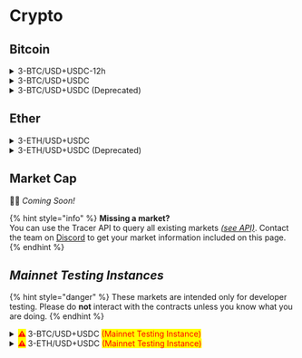 # Crypto

## Bitcoin



<details>

<summary>3-BTC/USD+USDC-12h</summary>

:link: _Open in pools.tracer.finance_

**Deployment** **Information**

* Deployment date: `2022-06-28`

**Pricing Data**

* Price feed: `BTC/USD`
* Leverage (sigmoid): `3`
* Oracle address: `0xc644E1ba225E2ab0BE407926A177dDc89101A77d` [↗](https://arbiscan.io/address/0xc644e1ba225e2ab0be407926a177ddc89101a77d)

**Settlement Asset**

* Settlement asset: `USDC`
* Settlement asset address: `0xFF970A61A04b1cA14834A43f5dE4533eBDDB5CC8` [↗](https://arbiscan.io/address/0xff970a61a04b1ca14834a43f5de4533ebddb5cc8)

**Fees**

* Mint fee: `None`
* Management fee: `2% per annum`
* Burn fee: `None`

**Pool Tokens**

* Long token
  * Symbol: `3L-BTC/USD+USDC-12h`
  * Metamask Symbol: `3L-BTC-12h`
  * Token address: `0x5f3723A56D2Bf60bD81bbd4A6D23bC66D200833d` [↗](https://arbiscan.io/address/0x5f3723A56D2Bf60bD81bbd4A6D23bC66D200833d)
  * Observations: `N/A`

<!---->

* Short token
  * Symbol: `3S-BTC/USD+USDC-12`
  * Metamask Symbol: `3S-BTC-12h`
  * Token address: `0x66B4DCd9944A32C2b0Eac79D029C3B43E9EC8510` [↗](https://arbiscan.io/address/0x66b4dcd9944a32c2b0eac79d029c3b43e9ec8510)
  * Observations: `N/A`

**Pool Information**

* Rebalance frequency: `12 hours`
* Front-running interval: `5 minutes`
* Long token staking farm: `0x3004CC46432522B0AeA30d16aF769B1727aA0c26` [↗](https://arbiscan.io/address/0x3004CC46432522B0AeA30d16aF769B1727aA0c26)
* Short token staking farm: `0x0896Fd59b574f536751c82B8Dd9fd9466af009aC` [↗](https://arbiscan.io/address/0x0896Fd59b574f536751c82B8Dd9fd9466af009aC)
* Leveraged Pool: `0x2bfb8aeE6EB2dcCd694f8eCB4C31FdeBfC22b55a` [↗](https://arbiscan.io/address/0x2bfb8aee6eb2dccd694f8ecb4c31fdebfc22b55a)
* Pool Committer: `0xB03AAc1F8F3152aEA5305BCf1C9bBd1145e3b158` [↗](https://arbiscan.io/address/0xb03aac1f8f3152aea5305bcf1c9bbd1145e3b158)

**Secondary market (Balancer)**

* Pool address: `0xC999678122cbf8A30cb72C53D4BDd72abd96AF88`[↗](https://arbitrum.balancer.fi/#/pool/0xc999678122cbf8a30cb72c53d4bdd72abd96af880001000000000000000000b4)

**Notes**

* N/A

</details>

<details>

<summary>3-BTC/USD+USDC</summary>

:link: _Open in pools.tracer.finance_

**Deployment** **Information**

* Deployment date: `2022-06-01`

**Pricing Data**

* Price feed: `BTC/USD`
* Data manipulations: `8hr SMA`
* Leverage (sigmoid): `3`
* Oracle address: `0xe72D2194046AEB0Bd60307e99fe5BC224Be5683B` [↗](https://arbiscan.io/address/0xe72D2194046AEB0Bd60307e99fe5BC224Be5683B)

**Settlement Asset**

* Settlement asset: `USDC`
* Settlement asset address: `0xFF970A61A04b1cA14834A43f5dE4533eBDDB5CC8` [↗](https://arbiscan.io/address/0xff970a61a04b1ca14834a43f5de4533ebddb5cc8)

**Fees**

* Mint fee: `None`
* Management fee: `2% per annum`
* Burn fee: `None`

**Pool Tokens**

* Long token
  * Symbol: `3L-BTC/USD+USDC`
  * Metamask Symbol: `3L-BTC+USDC`
  * Token address: `0xAC278Be0b5AD810EE3DCF79dd2933C33cc234258` [↗](https://arbiscan.io/address/0xAC278Be0b5AD810EE3DCF79dd2933C33cc234258)
  * Observations: `N/A`

<!---->

* Short token
  * Symbol: `3S-BTC/USD+USDC`
  * Metamask Symbol: `3S-BTC+USDC`
  * Token address: `0x6e5f70E345b4aFd271491290e026dd3d34CBb9f2` [↗](https://arbiscan.io/address/0x6e5f70E345b4aFd271491290e026dd3d34CBb9f2)
  * Observations: `N/A`

**Pool Information**

* Rebalance frequency: `1 hour`
* Front-running interval: `8 hours`
* Long token staking farm: `0x04Ff29F8F379B2AA7d79BA66Ce76649334D83e48` [↗](https://arbiscan.io/address/0x04Ff29F8F379B2AA7d79BA66Ce76649334D83e48)
* Short token staking farm: `0x16c457fC0F5d5981574ED2BaeD81c625BD91b633` [↗](https://arbiscan.io/address/0x16c457fC0F5d5981574ED2BaeD81c625BD91b633)
* Leveraged Pool: `0x3aca4F1B1791D00eBBAE01d65E9739c9C886F33C` [↗](https://arbiscan.io/address/0x3aca4F1B1791D00eBBAE01d65E9739c9C886F33C)
* Pool Committer: `0xF52A27DE6777a943f3EE19B7804F54c67BF64f72` [↗](https://arbiscan.io/address/0xF52A27DE6777a943f3EE19B7804F54c67BF64f72)

**Secondary market (Balancer)**

* Pool address: `0x045c5480131EeF51AA1a74F34e62e7DE23136f24`[↗](https://arbitrum.balancer.fi/#/pool/0x045c5480131eef51aa1a74f34e62e7de23136f2400010000000000000000009a)

**Notes**

* N/A

</details>

<details>

<summary>3-BTC/USD+USDC (Deprecated)</summary>

:link: _Open in pools.tracer.finance_

**Deployment** **Information**

* Deployment date: `2022-05-18`

**Pricing Data**

* Price feed: `BTC/USD`
* Data manipulations: `8hr SMA`
* Leverage (sigmoid): `3`
* Oracle address: `0x307cA2a840ba96D3a0D8ac3398Bff695491DCe0B` [↗](https://arbiscan.io/address/0x307cA2a840ba96D3a0D8ac3398Bff695491DCe0B)

**Settlement Asset**

* Settlement asset: `USDC`
* Settlement asset address: `0xFF970A61A04b1cA14834A43f5dE4533eBDDB5CC8` [↗](https://arbiscan.io/address/0xff970a61a04b1ca14834a43f5de4533ebddb5cc8)

**Fees**

* Mint fee: `1%`
* Management fee: `1% per annum`
* Burn fee: `None`

**Pool Tokens**

* Long token
  * Symbol: `3L-BTC/USD+USDC`
  * Metamask Symbol: `3L-BTC+USDC`
  * Token address: `0x2Dc6B0D6580f3E2d6107D41A6ada0d8c6c605F88` [↗](https://arbiscan.io/address/0x2Dc6B0D6580f3E2d6107D41A6ada0d8c6c605F88)
  * Observations: `N/A`

<!---->

* Short token
  * Symbol: `3S-BTC/USD+USDC`
  * Metamask Symbol: `3S-BTC+USDC`
  * Token address: `0x00F70af6D1148E3127DB138ce633895e5eF6Bdb2` [↗](https://arbiscan.io/address/0x00F70af6D1148E3127DB138ce633895e5eF6Bdb2)
  * Observations: `N/A`

**Pool Information**

* Rebalance frequency: `1 hour`
* Front-running interval: `8 hours`
* Long token staking farm: `0xcD8c0662cf72512857e98646b5C8363782c137A7` [↗](https://arbiscan.io/address/0xcd8c0662cf72512857e98646b5c8363782c137a7)
* Short token staking farm: `0x046B21659C445f43f2c621c874F79868dC6FA159` [↗](https://arbiscan.io/address/0x046B21659C445f43f2c621c874F79868dC6FA159)
* Leveraged Pool: `0x6D3Fb4AA7ddCa8CBc88F7BA94B36ba83fF6bA234` [↗](https://arbiscan.io/address/0x6D3Fb4AA7ddCa8CBc88F7BA94B36ba83fF6bA234)
* Pool Committer: `0xfA8C3b3DF1276e108002F912f1b065cF5Fdd5Bab` [↗](https://arbiscan.io/address/0xfA8C3b3DF1276e108002F912f1b065cF5Fdd5Bab)

**Secondary market (Balancer)**

* Pool address: `0x0d9fEC3a621387A3ceC87DA24c4aeC7cA261C856` [↗](https://arbitrum.balancer.fi/#/pool/0x0d9fec3a621387a3cec87da24c4aec7ca261c856000100000000000000000089)

**Notes**

* N/A

</details>

## Ether

<details>

<summary>3-ETH/USD+USDC</summary>

:link: _Open in pools.tracer.finance_

**Deployment** **Information**

* Deployment date: `2022-06-01`

**Pricing Data**

* Price feed: `ETH/USD`
* Data manipulations: `8hr SMA`
* Leverage (sigmoid): `3`
* Oracle address: `0xfE7d097f8F752C83D6C9a0414D611e1c958780cB` [↗](https://arbiscan.io/address/0xfE7d097f8F752C83D6C9a0414D611e1c958780cB)

**Settlement Asset**

* Settlement asset: `USDC`
* Settlement asset address: `0xFF970A61A04b1cA14834A43f5dE4533eBDDB5CC8` [↗](https://arbiscan.io/address/0xff970a61a04b1ca14834a43f5de4533ebddb5cc8)

**Fees**

* Mint fee: `None`
* Management fee: `2% per annum`
* Burn fee: `None`

**Pool Tokens**

* Long token
  * Symbol: `3L-ETH/USD+USDC`
  * Metamask Symbol: `3L-ETH+USDC`
  * Token address: `0x4d00c6dD5D5299082a1062C9B480af2FC698f6Eb` [↗](https://arbiscan.io/address/0x4d00c6dD5D5299082a1062C9B480af2FC698f6Eb)
  * Observations: `N/A`

<!---->

* Short token
  * Symbol: `3S-ETH/USD+USDC`
  * Metamask Symbol: `3S-ETH+USDC`
  * Token address: `0x7fF6132ef2Abf89B6eC509947eB2c1ee9Da29F26` [↗](https://arbiscan.io/address/0x7fF6132ef2Abf89B6eC509947eB2c1ee9Da29F26)
  * Observations: `N/A`

**Pool Information**

* Rebalance frequency: `1 hour`
* Front-running interval: `8 hours`
* Long token staking farm: `0x111278bf2CC2Fd862183CF34896c60DbbEA0706F` [↗](https://arbiscan.io/address/0x111278bf2CC2Fd862183CF34896c60DbbEA0706F)
* Short token staking farm: `0x489dA242a948d1978673FEF8836740c11732eC0B` [↗](https://arbiscan.io/address/0x489dA242a948d1978673FEF8836740c11732eC0B)
* Leveraged Pool: `0x8F4af5A3b58EA60e66690f30335Ed8586E46AcEb` [↗](https://arbiscan.io/address/0x8F4af5A3b58EA60e66690f30335Ed8586E46AcEb)
* Pool Committer: `0xC2940691CE97DDb85f78BB2526495e579Aba5798` [↗](https://arbiscan.io/address/0xC2940691CE97DDb85f78BB2526495e579Aba5798)

**Secondary market (Balancer)**

* Pool address: `0x59B7867F6B127070378feeb328e2Ffe6AAb67525`[↗](https://arbitrum.balancer.fi/#/pool/0x59b7867f6b127070378feeb328e2ffe6aab6752500010000000000000000009b)

**Notes**

* N/A

</details>

<details>

<summary>3-ETH/USD+USDC (Deprecated)</summary>

:link: _Open in pools.tracer.finance_

**Deployment** **Information**

* Deployment date: `2022-05-18`

**Pricing Data**

* Price feed: `ETH/USD`
* Data manipulations: `8hr SMA`
* Leverage (sigmoid): `3`
* Oracle address: `0x2456D80579a5A6dFEda70F05D46A67096372Ce2B` [↗](https://arbiscan.io/address/0x2456D80579a5A6dFEda70F05D46A67096372Ce2B)

**Settlement Asset**

* Settlement asset: `USDC`
* Settlement asset address: `0xFF970A61A04b1cA14834A43f5dE4533eBDDB5CC8` [↗](https://arbiscan.io/address/0xff970a61a04b1ca14834a43f5de4533ebddb5cc8)

**Fees**

* Mint fee: `1%`
* Management fee: `1% per annum`
* Burn fee: `None`

**Pool Tokens**

* Long token
  * Symbol: `3L-ETH/USD+USDC`
  * Metamask Symbol: `3L-ETH+USDC`
  * Token address: `0x44822C092C5ece611830DC0e1B86E80645749ae8` [↗](https://arbiscan.io/address/0x44822C092C5ece611830DC0e1B86E80645749ae8)
  * Observations: `N/A`

<!---->

* Short token
  * Symbol: `3S-ETH/USD+USDC`
  * Metamask Symbol: `3S-ETH+USDC`
  * Token address: `0x466598c279C2e2B7c7f2cd591Ac539720A205582` [↗](https://arbiscan.io/address/0x466598c279C2e2B7c7f2cd591Ac539720A205582)
  * Observations: `N/A`

**Pool Information**

* Rebalance frequency: `1 hour`
* Front-running interval: `8 hours`
* Long token staking farm: `0xC21159bF0252A37b0c281DF2D9B723120cAa86c7` [↗](https://arbiscan.io/address/0xC21159bF0252A37b0c281DF2D9B723120cAa86c7)
* Short token staking farm: `0x224949832f3dbf9a365D9bA3ec504727a103E96E` [↗](https://arbiscan.io/address/0x224949832f3dbf9a365D9bA3ec504727a103E96E)
* Leveraged Pool: `0x3C16b9efE5E4Fc0ec3963F17c64a3dcBF7269207` [↗](https://arbiscan.io/address/0x3c16b9efe5e4fc0ec3963f17c64a3dcbf7269207)
* Pool Committer: `0x1d859E3F9d65300164A5C43Bcc0B5477a95D2c96` [↗](https://arbiscan.io/address/0x1d859E3F9d65300164A5C43Bcc0B5477a95D2c96)

**Secondary market (Balancer)**

* Pool address: `0x14D162E10eCCe3935c1F64cd49faB28b3cC2B527` [↗](https://arbitrum.balancer.fi/#/pool/0x14d162e10ecce3935c1f64cd49fab28b3cc2b527000100000000000000000088)

**Notes**

* N/A

</details>

## Market Cap

👷‍♀️ _Coming Soon!_

{% hint style="info" %}
**Missing a market?**\
You can use the Tracer API to query all existing markets [_(see API)_](https://api.tracer.finance/docs/#/). Contact the team on [Discord](https://discord.gg/TracerDAO) to get your market information included on this page.
{% endhint %}

## _Mainnet Testing Instances_

{% hint style="danger" %}
These markets are intended only for developer testing. Please do **not** interact with the contracts unless you know what you are doing.
{% endhint %}

<details>

<summary><mark style="color:red;"><strong>⚠</strong></mark><strong> </strong> 3-BTC/USD+USDC <mark style="color:red;">(Mainnet Testing Instance)</mark></summary>

<mark style="background-color:orange;">**⚠️ THIS IS A MAINNET TESTING INSTANCE - PLEASE DO NOT DEPOSIT TO THE CONTRACTS UNLESS YOU KNOW WHAT YOU ARE DOING ⚠️**</mark>

_Mainnet Testing Instances are provided for testing purposes only and are deployed from a Testing Factory instance. They do not show up on Tracer interfaces and should not be used to deploy any markets intended for use._

**Deployment** **Information**

* Deployment date: `2022-05-16`

**Pricing Data**

* Price feed: `BTC/USD`
* Data manipulations: `8hr SMA`
* Leverage (sigmoid): `3`

**Settlement Asset**

* Settlement asset: `USDC`

**Fees**

* Mint fee: `1%`
* Management fee: `1% per annum`
* Burn fee: `None`

**Pool Tokens**

* Long token
  * Symbol: `3L-BTC/USD+USDC`
  * Metamask Symbol: `3L-BTC+USDC`
  * Token address: `0x17F99f2D5d7dC6957A0C18bfa49FBCf858199127` [↗](https://arbiscan.io/address/0x17f99f2d5d7dc6957a0c18bfa49fbcf858199127)
  * Observations: `N/A`

<!---->

* Short token
  * Symbol: `3S-BTC/USD+USDC`
  * Metamask Symbol: `3S-BTC+USDC`
  * Token address: `0x02f9742f7CA51891d440084208c8e969D55b94A2` [↗](https://arbiscan.io/address/0x02f9742f7CA51891d440084208c8e969D55b94A2)
  * Observations: `N/A`

**Pool Information**

* Rebalance frequency: `1 hour`
* Front-running interval: `8 hours`
* Long token staking farm: `0xE211c6a34a6b04Df2D5fBCf3E66Fd57b9eD76e0d` [↗](https://arbiscan.io/address/0xe211c6a34a6b04df2d5fbcf3e66fd57b9ed76e0d)
* Short token staking farm: `0x50041Fe576cEC7502eA97cE33627856299011Eb1` [↗](https://arbiscan.io/address/0x50041Fe576cEC7502eA97cE33627856299011Eb1)
* Leveraged Pool: `0xcf79A7Cff04C0c062E2AD8de406321737ec86Ed9` [↗](https://arbiscan.io/address/0xcf79A7Cff04C0c062E2AD8de406321737ec86Ed9)

**Secondary market (Balancer)**

* Pool address: `0x3fF51DE6D96d4A88182b7006b8E8d9DB7D43931c` [↗](https://arbitrum.balancer.fi/#/pool/0x3ff51de6d96d4a88182b7006b8e8d9db7d43931c000100000000000000000085)

**Notes**

* N/A

</details>

<details>

<summary><mark style="color:red;"><strong>⚠</strong></mark><strong> </strong> 3-ETH/USD+USDC <mark style="color:red;">(Mainnet Testing Instance)</mark></summary>

<mark style="background-color:orange;">**⚠️ THIS IS A MAINNET TESTING INSTANCE - PLEASE DO NOT DEPOSIT TO THE CONTRACTS UNLESS YOU KNOW WHAT YOU ARE DOING ⚠️**</mark>

_Mainnet Testing Instances are provided for testing purposes only and are deployed from a Testing Factory instance. They do not show up on Tracer interfaces and should not be used to deploy any markets intended for use. Contractually the testing instance functions exactly like the primary instance and can be used to test integrations with protocols that do not have testnet instances (e.g. Balancer) or to validate parameters and other design choices on Mainnet before full launch._

**Deployment** **Information**

* Deployment date: `2022-05-16`

**Pricing Data**

* Price feed: `ETH/USD`
* Data manipulations: `8hr SMA`
* Leverage (sigmoid): `3`

**Settlement Asset**

* Settlement asset: `USDC`

**Fees**

* Mint fee: `1%`
* Management fee: `1% per annum`
* Burn fee: `None`

**Pool Tokens**

* Long token
  * Symbol: `3L-ETH/USD+USDC`
  * Metamask Symbol: `3L-ETH+USDC`
  * Token address: `0x989132f596Ff5F79fe3e52bbDdadACde6438bF06` [↗](https://arbiscan.io/address/0x989132f596Ff5F79fe3e52bbDdadACde6438bF06)
  * Observations: `N/A`

<!---->

* Short token
  * Symbol: `3S-ETH/USD+USDC`
  * Metamask Symbol: `3S-ETH+USDC`
  * Token address: `0xe0258E0b32cD3840ef29789bcDA9C2BF996e2A40` [↗](https://arbiscan.io/address/0xe0258E0b32cD3840ef29789bcDA9C2BF996e2A40)
  * Observations: `N/A`

**Pool Information**

* Rebalance frequency: `1 hour`
* Front-running interval: `8 hours`
* Long token staking farm: `0xbF3E2DbBF663b09EDCe8b774334fc408559846d0` [↗](https://arbiscan.io/address/0xbF3E2DbBF663b09EDCe8b774334fc408559846d0)
* Short token staking farm: `0xf7824Fce8C155e74E87e9575c7084D0380B55BaF` [↗](https://arbiscan.io/address/0xf7824Fce8C155e74E87e9575c7084D0380B55BaF)
* Leveraged Pool: `0x299bEc969417567cE31127aD7d670f0d9760684D` [↗](https://arbiscan.io/address/0x299bEc969417567cE31127aD7d670f0d9760684D)

**Secondary market (Balancer)**

* Pool address: `0x03F3919407b9ef2Df36436C256029A16A51B107b` [↗](https://arbitrum.balancer.fi/#/pool/0x03f3919407b9ef2df36436c256029a16a51b107b000100000000000000000084)

**Notes**

* N/A

</details>
